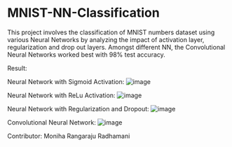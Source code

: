 # MNIST-NN-Classification
This project involves the classification of MNIST numbers dataset using various Neural Networks by analyzing the impact of activation layer, regularization and drop out layers. Amongst different NN, the Convolutional Neural Networks worked best with 98% test accuracy.

Result:

Neural Network with Sigmoid Activation:
![image](https://user-images.githubusercontent.com/63999177/179453955-0eb76dc2-b1f7-42d6-a1d3-da88dc4858ea.png)

Neural Network with ReLu Activation:
![image](https://user-images.githubusercontent.com/63999177/179454009-140fa916-a8fa-46b3-b8c4-4aed32929c20.png)

Neural Network with Regularization and Dropout:
![image](https://user-images.githubusercontent.com/63999177/179454074-a0b2e7a7-7cfc-4b40-91cd-508c0bf853a1.png)

Convolutional Neural Network:
![image](https://user-images.githubusercontent.com/63999177/179453392-62143eaa-28ee-4af1-a8c5-88db46d5ed19.png)

Contributor:
Moniha Rangaraju Radhamani
